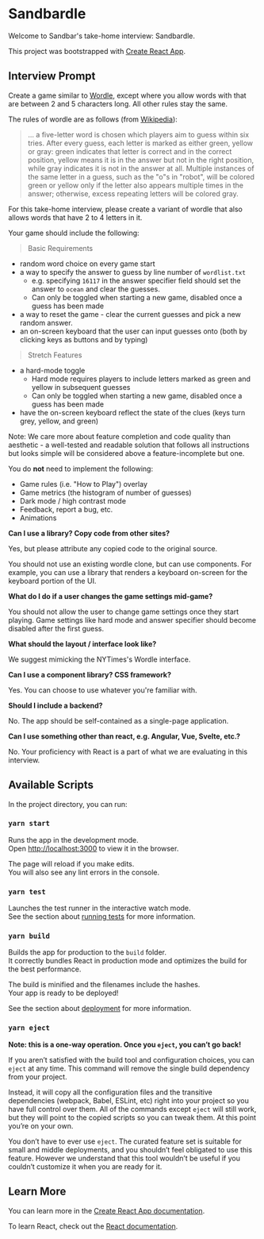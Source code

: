 # Sandbardle

Welcome to Sandbar's take-home interview: Sandbardle.

This project was bootstrapped with [Create React App](https://github.com/facebook/create-react-app).

## Interview Prompt

Create a game similar to [Wordle](https://www.nytimes.com/games/wordle/index.html),
except where you allow words with that are between 2 and 5 characters long.
All other rules stay the same.

The rules of wordle are as follows (from [Wikipedia](https://en.wikipedia.org/wiki/Wordle#Gameplay)):

> ... a five-letter word is chosen which players aim to guess within six tries.
> After every guess, each letter is marked as either green, yellow or gray:
> green indicates that letter is correct and in the correct position,
> yellow means it is in the answer but not in the right position,
> while gray indicates it is not in the answer at all.
> Multiple instances of the same letter in a guess, such as the "o"s in "robot",
> will be colored green or yellow only if the letter also appears multiple times in the answer;
> otherwise, excess repeating letters will be colored gray.

For this take-home interview, please create a variant of wordle that also allows words that have 2 to 4 letters in it.

Your game should include the following:

> Basic Requirements

- random word choice on every game start
- a way to specify the answer to guess by line number of `wordlist.txt`
  - e.g. specifying `16117` in the answer specifier field should set the answer to `ocean` and clear the guesses.
  - Can only be toggled when starting a new game, disabled once a guess has been made
- a way to reset the game - clear the current guesses and pick a new random answer.
- an on-screen keyboard that the user can input guesses onto (both by clicking keys as buttons and by typing)

> Stretch Features

- a hard-mode toggle
  - Hard mode requires players to include letters marked as green and yellow in subsequent guesses
  - Can only be toggled when starting a new game, disabled once a guess has been made
- have the on-screen keyboard reflect the state of the clues (keys turn grey, yellow, and green)

Note: We care more about feature completion and code quality than aesthetic - a well-tested and readable solution that follows all instructions but looks simple will be considered above a feature-incomplete but  one.

You do **not** need to implement the following:

- Game rules (i.e. "How to Play") overlay
- Game metrics (the histogram of number of guesses)
- Dark mode / high contrast mode
- Feedback, report a bug, etc.
- Animations


**Can I use a library? Copy code from other sites?**

Yes, but please attribute any copied code to the original source.

You should not use an existing wordle clone, but can use components.
For example, you can use a library that renders a keyboard on-screen for the keyboard portion of the UI.

**What do I do if a user changes the game settings mid-game?**

You should not allow the user to change game settings once they start playing.
Game settings like hard mode and answer specifier should become disabled after the first guess.

**What should the layout / interface look like?**

We suggest mimicking the NYTimes's Wordle interface.

**Can I use a component library? CSS framework?**

Yes. You can choose to use whatever you're familiar with.

**Should I include a backend?**

No. The app should be self-contained as a single-page application.

**Can I use something other than react, e.g. Angular, Vue, Svelte, etc.?**

No. Your proficiency with React is a part of what we are evaluating in this interview.

## Available Scripts

In the project directory, you can run:

### `yarn start`

Runs the app in the development mode.\
Open [http://localhost:3000](http://localhost:3000) to view it in the browser.

The page will reload if you make edits.\
You will also see any lint errors in the console.

### `yarn test`

Launches the test runner in the interactive watch mode.\
See the section about [running tests](https://facebook.github.io/create-react-app/docs/running-tests) for more information.

### `yarn build`

Builds the app for production to the `build` folder.\
It correctly bundles React in production mode and optimizes the build for the best performance.

The build is minified and the filenames include the hashes.\
Your app is ready to be deployed!

See the section about [deployment](https://facebook.github.io/create-react-app/docs/deployment) for more information.

### `yarn eject`

**Note: this is a one-way operation. Once you `eject`, you can’t go back!**

If you aren’t satisfied with the build tool and configuration choices, you can `eject` at any time. This command will remove the single build dependency from your project.

Instead, it will copy all the configuration files and the transitive dependencies (webpack, Babel, ESLint, etc) right into your project so you have full control over them. All of the commands except `eject` will still work, but they will point to the copied scripts so you can tweak them. At this point you’re on your own.

You don’t have to ever use `eject`. The curated feature set is suitable for small and middle deployments, and you shouldn’t feel obligated to use this feature. However we understand that this tool wouldn’t be useful if you couldn’t customize it when you are ready for it.

## Learn More

You can learn more in the [Create React App documentation](https://facebook.github.io/create-react-app/docs/getting-started).

To learn React, check out the [React documentation](https://reactjs.org/).